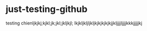 # just-testing-github
testing
chienljkjkj;kjkl;jk;jkl;jkljkjl;
lkjkljkljljkljkjkjkjkjkjjkljjjjljjjjkkkjjjjjkj

